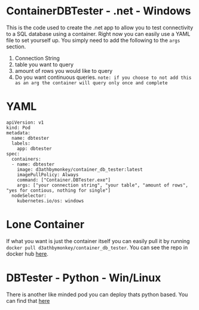 # ContainerDBTester - .net - Windows
This is the code used to create the .net app to allow you to test connectivity to a SQL database using a container. Right now you can easily use a YAML file to set yourself up. You simply need to add the following to the `args` section.

1. Connection String
2. table you want to query
3. amount of rows you would like to query
4. Do you want continuous queries. `note: if you choose to not add this as an arg the container will query only once and complete`


# YAML
```
apiVersion: v1
kind: Pod
metadata:
  name: dbtester
  labels:
    app: dbtester
spec:
  containers:
  - name: dbtester
    image: d3athbymonkey/container_db_tester:latest
    imagePullPolicy: Always
    command: ["Container.DBTester.exe"]
    args: ["your connection string", "your table", "amount of rows", "yes for contious, nothing for single"]
  nodeSelector:
    kubernetes.io/os: windows
```
# Lone Container
If what you want is just the container itself you can easily pull it by running `docker pull d3athbymonkey/container_db_tester`. You can see the repo in docker hub [here](https://hub.docker.com/r/d3athbymonkey/container_db_tester).
# DBTester - Python - Win/Linux
There is another like minded pod you can deploy thats python based. You can find that [here](https://github.com/bqparker/dbtester)
